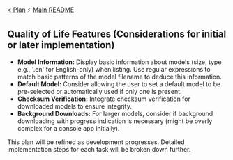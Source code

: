 [< Plan](./README.md)  ⚡  [Main README](../../README.md)

## Quality of Life Features (Considerations for initial or later implementation)

-   **Model Information:** Display basic information about models (size, type e.g., '.en' for English-only) when listing. Use regular expressions to match basic patterns of the model filename to deduce this information.
-   **Default Model:** Consider allowing the user to set a default model to be pre-selected or automatically used if only one is present.
-   **Checksum Verification:** Integrate checksum verification for downloaded models to ensure integrity.
-   **Background Downloads:** For larger models, consider if background downloading with progress indication is necessary (might be overly complex for a console app initially).

This plan will be refined as development progresses. Detailed implementation steps for each task will be broken down further.

